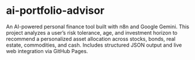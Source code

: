 # ai-portfolio-advisor
An AI-powered personal finance tool built with n8n and Google Gemini. This project analyzes a user’s risk tolerance, age, and investment horizon to recommend a personalized asset allocation across stocks, bonds, real estate, commodities, and cash. Includes structured JSON output and live web integration via GitHub Pages.
